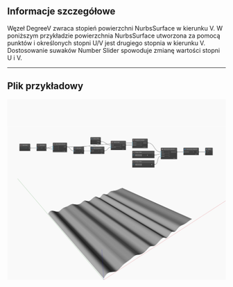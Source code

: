 ## Informacje szczegółowe
Węzeł DegreeV zwraca stopień powierzchni NurbsSurface w kierunku V. W poniższym przykładzie powierzchnia NurbsSurface utworzona za pomocą punktów i określonych stopni U/V jest drugiego stopnia w kierunku V. Dostosowanie suwaków Number Slider spowoduje zmianę wartości stopni U i V.
___
## Plik przykładowy

![DegreeV](./Autodesk.DesignScript.Geometry.NurbsSurface.DegreeV_img.jpg)

